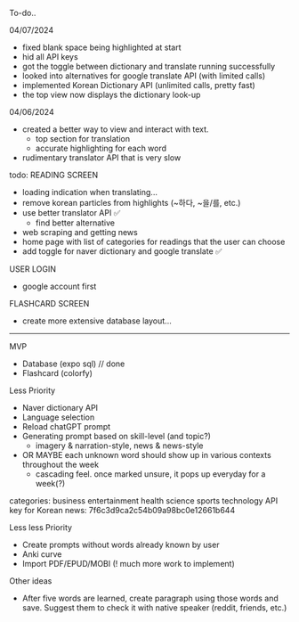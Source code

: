 To-do..

04/07/2024
- fixed blank space being highlighted at start
- hid all API keys
- got the toggle between dictionary and translate running successfully
- looked into alternatives for google translate API (with limited calls)
- implemented Korean Dictionary API (unlimited calls, pretty fast)
- the top view now displays the dictionary look-up

04/06/2024
- created a better way to view and interact with text.
    - top section for translation
    - accurate highlighting for each word
- rudimentary translator API that is very slow

todo:
READING SCREEN
- loading indication when translating...
- remove korean particles from highlights (~하다, ~을/를, etc.)
- use better translator API ✅
    - find better alternative
- web scraping and getting news
- home page with list of categories for readings that the user can choose
- add toggle for naver dictionary and google translate ✅

USER LOGIN
- google account first

FLASHCARD SCREEN
- create more extensive database layout...

-----

MVP
- Database (expo sql) // done
- Flashcard (colorfy)

Less Priority
- Naver dictionary API
- Language selection
- Reload chatGPT prompt
- Generating prompt based on skill-level (and topic?)
    - imagery & narration-style, news & news-style
- OR MAYBE each unknown word should show up in various contexts throughout the week
    - cascading feel. once marked unsure, it pops up everyday for a week(?)

categories: business entertainment health science sports technology
API key for Korean news: 7f6c3d9ca2c54b09a98bc0e12661b644

Less less Priority
- Create prompts without words already known by user
- Anki curve
- Import PDF/EPUD/MOBI (! much more work to implement)

Other ideas
- After five words are learned, create paragraph using those words and save. Suggest them to check it with native speaker (reddit, friends, etc.)
